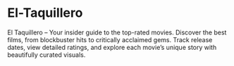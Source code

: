 # El-Taquillero
El Taquillero – Your insider guide to the top-rated movies. Discover the best films, from blockbuster hits to critically acclaimed gems. Track release dates, view detailed ratings, and explore each movie’s unique story with beautifully curated visuals.
